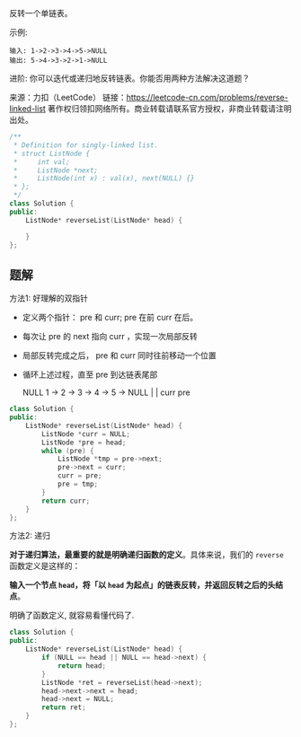 反转一个单链表。

示例:

    输入: 1->2->3->4->5->NULL
    输出: 5->4->3->2->1->NULL

进阶:
你可以迭代或递归地反转链表。你能否用两种方法解决这道题？

来源：力扣（LeetCode）
链接：https://leetcode-cn.com/problems/reverse-linked-list
著作权归领扣网络所有。商业转载请联系官方授权，非商业转载请注明出处。

```c++
/**
 * Definition for singly-linked list.
 * struct ListNode {
 *     int val;
 *     ListNode *next;
 *     ListNode(int x) : val(x), next(NULL) {}
 * };
 */
class Solution {
public:
    ListNode* reverseList(ListNode* head) {

    }
};
```

## 题解

方法1: 好理解的双指针

+ 定义两个指针： pre 和 curr; pre 在前 curr 在后。
+ 每次让 pre 的 next 指向 curr ，实现一次局部反转
+ 局部反转完成之后， pre 和 curr 同时往前移动一个位置
+ 循环上述过程，直至 pre 到达链表尾部

    NULL    1 -> 2 -> 3 -> 4 -> 5 -> NULL
      |     |
    curr   pre

```c++
class Solution {
public:
    ListNode* reverseList(ListNode* head) {
        ListNode *curr = NULL;
        ListNode *pre = head;
        while (pre) {
            ListNode *tmp = pre->next;
            pre->next = curr;
            curr = pre;
            pre = tmp;
        }
        return curr;
    }
};
```

方法2: 递归

**对于递归算法，最重要的就是明确递归函数的定义**。具体来说，我们的 `reverse` 函数定义是这样的：

**输入一个节点 `head`，将「以 `head` 为起点」的链表反转，并返回反转之后的头结点**。

明确了函数定义, 就容易看懂代码了.

```c++
class Solution {
public:
    ListNode* reverseList(ListNode* head) {
        if (NULL == head || NULL == head->next) {
            return head;
        }
        ListNode *ret = reverseList(head->next);
        head->next->next = head;
        head->next = NULL;
        return ret;
    }
};
```
